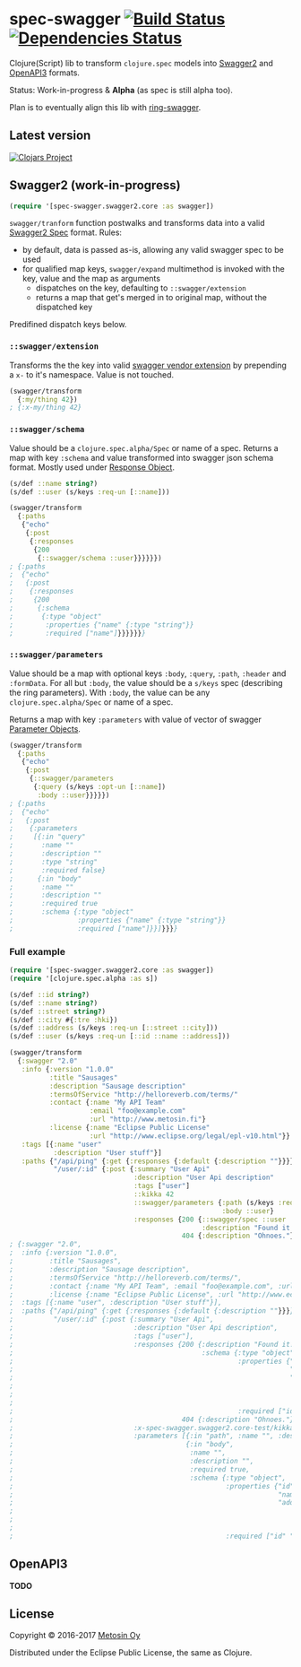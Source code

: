 # spec-swagger [![Build Status](https://travis-ci.org/metosin/spec-swagger.svg?branch=master)](https://travis-ci.org/metosin/spec-swagger) [![Dependencies Status](https://jarkeeper.com/metosin/spec-tools/status.svg)](https://jarkeeper.com/metosin/spec-swagger)

Clojure(Script) lib to transform `clojure.spec` models into  [Swagger2](http://swagger.io) and [OpenAPI3](https://www.openapis.org/) formats.

Status: Work-in-progress & **Alpha** (as spec is still alpha too).

Plan is to eventually align this lib with [ring-swagger](https://github.com/metosin/ring-swagger).

## Latest version

[![Clojars Project](http://clojars.org/metosin/spec-swagger/latest-version.svg)](http://clojars.org/metosin/spec-swagger)

## Swagger2 (work-in-progress)

```clj
(require '[spec-swagger.swagger2.core :as swagger])
```

`swagger/tranform` function postwalks and transforms data into a valid [Swagger2 Spec](http://swagger.io/specification/) format. Rules:

* by default, data is passed as-is, allowing any valid swagger spec to be used
* for qualified map keys, `swagger/expand` multimethod is invoked with the key, value and the map as arguments
  * dispatches on the key, defaulting to `::swagger/extension`
  * returns a map that get's merged in to original map, without the dispatched key

Predifined dispatch keys below.

### `::swagger/extension`

Transforms the the key into valid [swagger vendor extension](http://swagger.io/specification/#vendorExtensions) by prepending a `x-` to it's namespace. Value is not touched.

```clj
(swagger/transform
  {:my/thing 42})
; {:x-my/thing 42}
```

### `::swagger/schema`

Value should be a `clojure.spec.alpha/Spec` or name of a spec. Returns a map with key `:schema` and value transformed into swagger json schema format. Mostly used under [Response Object](http://swagger.io/specification/#responsesObject).

```clj
(s/def ::name string?)
(s/def ::user (s/keys :req-un [::name]))

(swagger/transform
  {:paths
   {"echo"
    {:post
     {:responses
      {200
       {::swagger/schema ::user}}}}}})
; {:paths
;  {"echo"
;   {:post
;    {:responses
;     {200
;      {:schema
;       {:type "object"
;        :properties {"name" {:type "string"}}
;        :required ["name"]}}}}}}}
```

### `::swagger/parameters`

Value should be a map with optional keys `:body`, `:query`, `:path`, `:header` and `:formData`. For all but `:body`, the value should be a `s/keys` spec (describing the ring parameters). With `:body`, the value can be any `clojure.spec.alpha/Spec` or name of a spec.

Returns a map with key `:parameters` with value of vector of swagger [Parameter Objects](http://swagger.io/specification/#parameterObject).

```clj
(swagger/transform
  {:paths
   {"echo"
    {:post
     {::swagger/parameters
      {:query (s/keys :opt-un [::name])
       :body ::user}}}}})
; {:paths
;  {"echo"
;   {:post
;    {:parameters
;     [{:in "query"
;       :name ""
;       :description ""
;       :type "string"
;       :required false}
;      {:in "body"
;       :name ""
;       :description ""
;       :required true
;       :schema {:type "object"
;                :properties {"name" {:type "string"}}
;                :required ["name"]}}]}}}}
```

### Full example

```clj
(require '[spec-swagger.swagger2.core :as swagger])
(require '[clojure.spec.alpha :as s])

(s/def ::id string?)
(s/def ::name string?)
(s/def ::street string?)
(s/def ::city #{:tre :hki})
(s/def ::address (s/keys :req-un [::street ::city]))
(s/def ::user (s/keys :req-un [::id ::name ::address]))

(swagger/transform
  {:swagger "2.0"
   :info {:version "1.0.0"
          :title "Sausages"
          :description "Sausage description"
          :termsOfService "http://helloreverb.com/terms/"
          :contact {:name "My API Team"
                    :email "foo@example.com"
                    :url "http://www.metosin.fi"}
          :license {:name "Eclipse Public License"
                    :url "http://www.eclipse.org/legal/epl-v10.html"}}
   :tags [{:name "user"
           :description "User stuff"}]
   :paths {"/api/ping" {:get {:responses {:default {:description ""}}}}
           "/user/:id" {:post {:summary "User Api"
                               :description "User Api description"
                               :tags ["user"]
                               ::kikka 42
                               ::swagger/parameters {:path (s/keys :req [::id])
                                                     :body ::user}
                               :responses {200 {::swagger/spec ::user
                                                :description "Found it!"}
                                           404 {:description "Ohnoes."}}}}}})
; {:swagger "2.0",
;  :info {:version "1.0.0",
;         :title "Sausages",
;         :description "Sausage description",
;         :termsOfService "http://helloreverb.com/terms/",
;         :contact {:name "My API Team", :email "foo@example.com", :url "http://www.metosin.fi"},
;         :license {:name "Eclipse Public License", :url "http://www.eclipse.org/legal/epl-v10.html"}},
;  :tags [{:name "user", :description "User stuff"}],
;  :paths {"/api/ping" {:get {:responses {:default {:description ""}}}},
;          "/user/:id" {:post {:summary "User Api",
;                              :description "User Api description",
;                              :tags ["user"],
;                              :responses {200 {:description "Found it!",
;                                               :schema {:type "object",
;                                                        :properties {"id" {:type "string"},
;                                                                     "name" {:type "string"},
;                                                                     "address" {:type "object",
;                                                                                :properties {"street" {:type "string"},
;                                                                                             "city" {:enum [:tre :hki]}},
;                                                                                :required ["street" "city"]}},
;                                                        :required ["id" "name" "address"]}},
;                                          404 {:description "Ohnoes."}},
;                              :x-spec-swagger.swagger2.core-test/kikka 42,
;                              :parameters [{:in "path", :name "", :description "", :type "string", :required true}
;                                           {:in "body",
;                                            :name "",
;                                            :description "",
;                                            :required true,
;                                            :schema {:type "object",
;                                                     :properties {"id" {:type "string"},
;                                                                  "name" {:type "string"},
;                                                                  "address" {:type "object",
;                                                                             :properties {"street" {:type "string"},
;                                                                                          "city" {:enum [:tre :hki]}},
;                                                                             :required ["street" "city"]}},
;                                                     :required ["id" "name" "address"]}}]}}}}
```

## OpenAPI3

**TODO**

## License

Copyright © 2016-2017 [Metosin Oy](http://www.metosin.fi)

Distributed under the Eclipse Public License, the same as Clojure.

